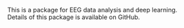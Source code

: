 This is a package for EEG data analysis and deep learning.  
Details of this package is available on GitHub.